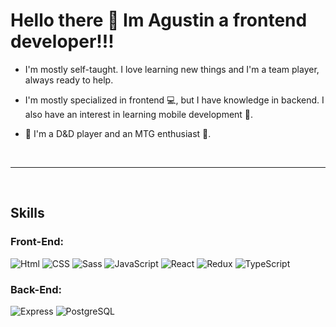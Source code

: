 Hello there 👋 Im Agustin a frontend developer!!!
=========================

*  I'm mostly self-taught. I love learning new things and I'm a team player,
always ready to help.

*  I'm mostly specialized in frontend :computer:, but I have knowledge in backend.
I also have an interest in learning mobile development :iphone:.

* :game_die: I'm a D&D player and an MTG enthusiast :flower_playing_cards:.
<br clear="both">

--------------


<br clear="both">

## Skills
 ### Front-End:

![Html](https://img.shields.io/badge/HTML5-E34F26?style=for-the-badge&logo=html5&logoColor=white)
![CSS](https://img.shields.io/badge/CSS3-1572B6?style=for-the-badge&logo=css3&logoColor=white)
![Sass](https://img.shields.io/badge/Sass-CC6699?style=for-the-badge&logo=sass&logoColor=white)
![JavaScript](https://img.shields.io/badge/JavaScript-F7DF1E?style=for-the-badge&logo=javascript&logoColor=black)
![React](https://img.shields.io/badge/React-20232A?style=for-the-badge&logo=react&logoColor=61DAFB)
![Redux](	https://img.shields.io/badge/Redux-593D88?style=for-the-badge&logo=redux&logoColor=white)
![TypeScript](https://img.shields.io/badge/TypeScript-007ACC?style=for-the-badge&logo=typescript&logoColor=white)
### Back-End:

![Express](https://img.shields.io/badge/Express.js-404D59?style=for-the-badge)
![PostgreSQL](	https://img.shields.io/badge/PostgreSQL-316192?style=for-the-badge&logo=postgresql&logoColor=white)

<br clear="both">

